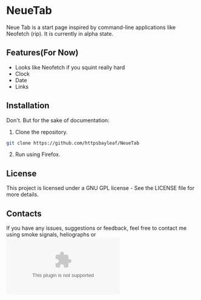 # NeueTab
 Neue Tab is a start page inspired by command-line applications like Neofetch (rip). It is currently in alpha state.
## Features(For Now)
- Looks like Neofetch if you squint really hard
- Clock
- Date
- Links
## Installation
Don't. But for the sake of documentation:
1. Clone the repository.
  ```bash
  git clone https://github.com/httpsbayleaf/NeueTab
  ```
2. Run using Firefox.
## License
This project is licensed under a GNU GPL license - See the LICENSE file for more details.
## Contacts
If you have any issues, suggestions or feedback, feel free to contact me using smoke signals, heliographs or ![E-Mail](mailto:ahnafzaman2006@gmail.com)